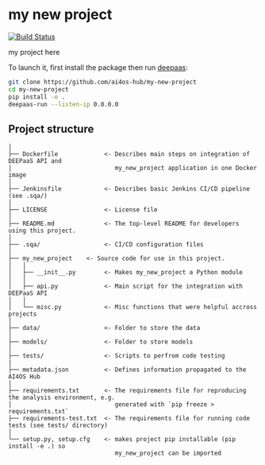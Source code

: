 # my new project
[![Build Status](https://jenkins.services.ai4os.eu/buildStatus/icon?job=AI4OS-hub/my-new-project/test)](https://jenkins.services.ai4os.eu/job/AI4OS-hub/job/my-new-project/job/main/)

my project here

To launch it, first install the package then run [deepaas](https://github.com/ai4os/DEEPaaS):
```bash
git clone https://github.com/ai4os-hub/my-new-project
cd my-new-project
pip install -e .
deepaas-run --listen-ip 0.0.0.0
```

## Project structure
```
│
├── Dockerfile             <- Describes main steps on integration of DEEPaaS API and
│                             my_new_project application in one Docker image
│
├── Jenkinsfile            <- Describes basic Jenkins CI/CD pipeline (see .sqa/)
│
├── LICENSE                <- License file
│
├── README.md              <- The top-level README for developers using this project.
│
├── .sqa/                  <- CI/CD configuration files
│
├── my_new_project    <- Source code for use in this project.
│   │
│   ├── __init__.py        <- Makes my_new_project a Python module
│   │
│   ├── api.py             <- Main script for the integration with DEEPaaS API
│   │
│   └── misc.py            <- Misc functions that were helpful accross projects
│
├── data/                  <- Folder to store the data
│
├── models/                <- Folder to store models
│   
├── tests/                 <- Scripts to perfrom code testing
|
├── metadata.json          <- Defines information propagated to the AI4OS Hub
│
├── requirements.txt       <- The requirements file for reproducing the analysis environment, e.g.
│                             generated with `pip freeze > requirements.txt`
├── requirements-test.txt  <- The requirements file for running code tests (see tests/ directory)
│
└── setup.py, setup.cfg    <- makes project pip installable (pip install -e .) so
                              my_new_project can be imported
```
